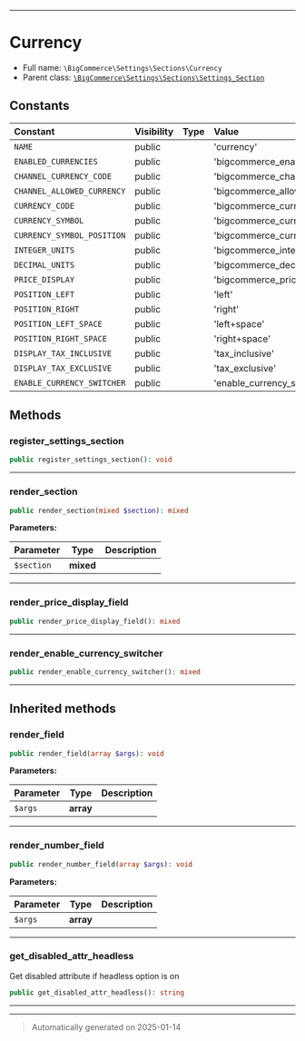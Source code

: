 ***

# Currency





* Full name: `\BigCommerce\Settings\Sections\Currency`
* Parent class: [`\BigCommerce\Settings\Sections\Settings_Section`](./classes/BigCommerce/Settings/Sections/Settings_Section.md)


## Constants

| Constant | Visibility | Type | Value |
|:---------|:-----------|:-----|:------|
|`NAME`|public| |&#039;currency&#039;|
|`ENABLED_CURRENCIES`|public| |&#039;bigcommerce_enabled_currencies&#039;|
|`CHANNEL_CURRENCY_CODE`|public| |&#039;bigcommerce_channel_currency_code&#039;|
|`CHANNEL_ALLOWED_CURRENCY`|public| |&#039;bigcommerce_allowed_channel_currencies&#039;|
|`CURRENCY_CODE`|public| |&#039;bigcommerce_currency_code&#039;|
|`CURRENCY_SYMBOL`|public| |&#039;bigcommerce_currency_symbol&#039;|
|`CURRENCY_SYMBOL_POSITION`|public| |&#039;bigcommerce_currency_symbol_position&#039;|
|`INTEGER_UNITS`|public| |&#039;bigcommerce_integer_units&#039;|
|`DECIMAL_UNITS`|public| |&#039;bigcommerce_decimal_units&#039;|
|`PRICE_DISPLAY`|public| |&#039;bigcommerce_price_display&#039;|
|`POSITION_LEFT`|public| |&#039;left&#039;|
|`POSITION_RIGHT`|public| |&#039;right&#039;|
|`POSITION_LEFT_SPACE`|public| |&#039;left+space&#039;|
|`POSITION_RIGHT_SPACE`|public| |&#039;right+space&#039;|
|`DISPLAY_TAX_INCLUSIVE`|public| |&#039;tax_inclusive&#039;|
|`DISPLAY_TAX_EXCLUSIVE`|public| |&#039;tax_exclusive&#039;|
|`ENABLE_CURRENCY_SWITCHER`|public| |&#039;enable_currency_switcher&#039;|


## Methods


### register_settings_section



```php
public register_settings_section(): void
```












***

### render_section



```php
public render_section(mixed $section): mixed
```








**Parameters:**

| Parameter | Type | Description |
|-----------|------|-------------|
| `$section` | **mixed** |  |





***

### render_price_display_field



```php
public render_price_display_field(): mixed
```












***

### render_enable_currency_switcher



```php
public render_enable_currency_switcher(): mixed
```












***


## Inherited methods


### render_field



```php
public render_field(array $args): void
```








**Parameters:**

| Parameter | Type | Description |
|-----------|------|-------------|
| `$args` | **array** |  |





***

### render_number_field



```php
public render_number_field(array $args): void
```








**Parameters:**

| Parameter | Type | Description |
|-----------|------|-------------|
| `$args` | **array** |  |





***

### get_disabled_attr_headless

Get disabled attribute if headless option is on

```php
public get_disabled_attr_headless(): string
```












***


***
> Automatically generated on 2025-01-14
